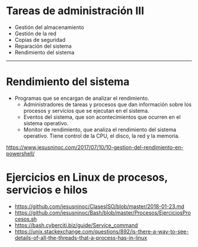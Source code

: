 # Tareas de administración III
- Gestión del almacenamiento
- Gestión de la red
- Copias de seguridad
- Reparación del sistema
- Rendimiento del sistema

---------------

# Rendimiento del sistema

- Programas que se encargan de analizar el rendimiento.
  - Administradores de tareas y procesos que dan información sobre los procesos y servicios que se ejecutan en el sistema.
  - Eventos del sistema, que son acontecimientos que ocurren en el sistema operativo. 
  - Monitor de rendimiento, que analiza el rendimiento del sistema operativo. Tiene control de la CPU, el disco, la red y la memoria.

https://www.jesusninoc.com/2017/07/10/10-gestion-del-rendimiento-en-powershell/

# Ejercicios en Linux de procesos, servicios e hilos
* https://github.com/jesusninoc/ClasesISO/blob/master/2018-01-23.md
* https://github.com/jesusninoc/Bash/blob/master/Procesos/EjerciciosProcesos.sh
* https://bash.cyberciti.biz/guide/Service_command
* https://unix.stackexchange.com/questions/892/is-there-a-way-to-see-details-of-all-the-threads-that-a-process-has-in-linux
